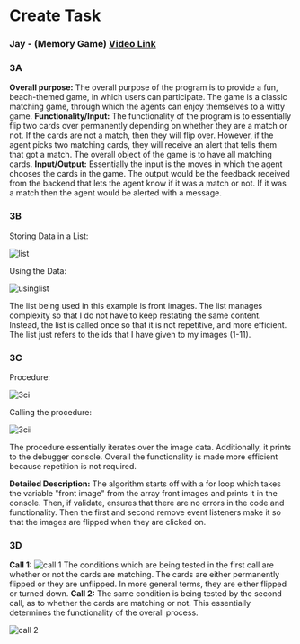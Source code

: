 # Create Task 
### Jay - (Memory Game) [Video Link](https://youtu.be/IBTZKOMER5w)
### 3A
**Overall purpose:** The overall purpose of the program is to provide a fun, beach-themed game, in which users can participate. The game is a classic matching game, through which the agents can enjoy themselves to a witty game.
**Functionality/Input:** The functionality of the program is to essentially flip two cards over permanently depending on whether they are a match or not. If the cards are not a match, then they will flip over. However, if the agent picks two matching cards, they will receive an alert that tells them that got a match. The overall object of the game is to have all matching cards.
**Input/Output:** Essentially the input is the moves in which the agent chooses the cards in the game. The output would be the feedback received from the backend that lets the agent know if it was a match or not. If it was a match then the agent would be alerted with a message.

### 3B
Storing Data in a List:

![list](https://user-images.githubusercontent.com/89176673/155947975-520b7929-4add-4196-a2b9-58fe719b32f4.PNG)

Using the Data:

![usinglist](https://user-images.githubusercontent.com/89176673/155948178-6960c95b-98cf-4441-8433-6bbcaec0cf31.PNG)


The list being used in this example is front images. The list manages complexity so that I do not have to keep restating the same content. Instead, the list is called once so that it is not repetitive, and more efficient. The list just refers to the ids that I have given to my images (1-11).

### 3C
Procedure:

![3ci](https://user-images.githubusercontent.com/89176673/155948573-136b2b00-4c24-462e-a3f6-b5997c91e79c.PNG)


Calling the procedure:


![3cii](https://user-images.githubusercontent.com/89176673/155948659-6fba6dcc-4d17-4916-86d6-dd537b103303.PNG)

The procedure essentially iterates over the image data. Additionally, it prints to the debugger console. Overall the functionality is made more efficient because repetition is not required.

**Detailed Description:** The algorithm starts off with a for loop which takes the variable "front image" from the array front images and prints it in the console. Then, if validate, ensures that there are no errors in the code and functionality. Then the first and second remove event listeners make it so that the images are flipped when they are clicked on.
### 3D
**Call 1:**
![call 1](https://user-images.githubusercontent.com/89176673/155948991-1cd93926-8afb-453a-a4dd-dd8f3d9d8d16.PNG)
The conditions which are being tested in the first call are whether or not the cards are matching. The cards are either permanently flipped or they are unflipped. In more general terms, they are either flipped or turned down.
**Call 2:**
The same condition is being tested by the second call, as to whether the cards are matching or not. This essentially determines the functionality of the overall process.

![call 2](https://user-images.githubusercontent.com/89176673/155949061-6a76cc32-7fa2-4eef-8327-abbd04dd5ca9.PNG)
